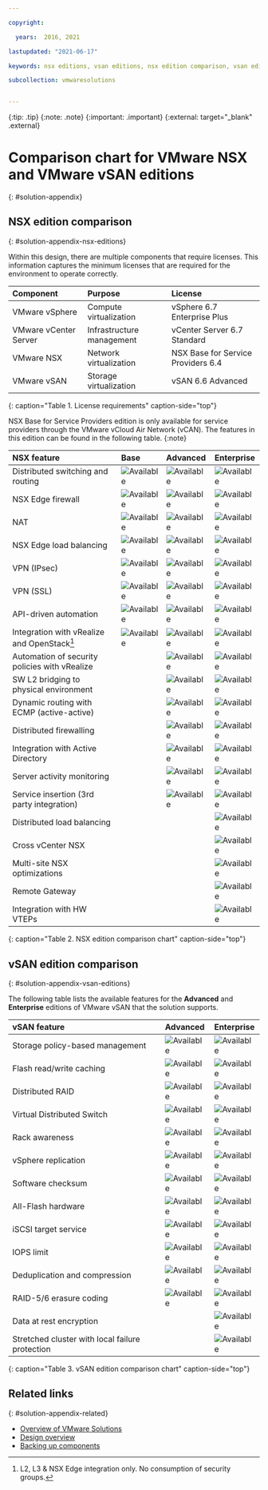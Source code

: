 ```yaml
---

copyright:

  years:  2016, 2021

lastupdated: "2021-06-17"

keywords: nsx editions, vsan editions, nsx edition comparison, vsan edition comparison

subcollection: vmwaresolutions


---
```


{:tip: .tip}
{:note: .note}
{:important: .important}
{:external: target="_blank" .external}

# Comparison chart for VMware NSX and VMware vSAN editions
{: #solution-appendix}

## NSX edition comparison
{: #solution-appendix-nsx-editions}

Within this design, there are multiple components that require licenses. This information captures the minimum licenses that are required for the environment to operate correctly.

| Component | Purpose | License |
|:--------- |:------- |:------- |
| VMware vSphere | Compute virtualization | vSphere 6.7 Enterprise Plus |
| VMware vCenter Server | Infrastructure management | vCenter Server 6.7 Standard |
| VMware NSX | Network virtualization | NSX Base for Service Providers 6.4 |
| VMware vSAN | Storage virtualization | vSAN 6.6 Advanced |
{: caption="Table 1. License requirements" caption-side="top"}

NSX Base for Service Providers edition is only available for service providers through the VMware vCloud Air Network (vCAN). The features in this edition can be found in the following table.
{:note}

| NSX feature                                   | Base | Advanced | Enterprise |
|:--------------------------------------------- |:---- |:-------- |:---------- |
| Distributed switching and routing             | ![Available](../../../icons/checkmark-icon.svg) | ![Available](../../../icons/checkmark-icon.svg) | ![Available](../../../icons/checkmark-icon.svg) |
| NSX Edge firewall                             | ![Available](../../../icons/checkmark-icon.svg) | ![Available](../../../icons/checkmark-icon.svg) | ![Available](../../../icons/checkmark-icon.svg) |
| NAT                                           | ![Available](../../../icons/checkmark-icon.svg) | ![Available](../../../icons/checkmark-icon.svg) | ![Available](../../../icons/checkmark-icon.svg) |
| NSX Edge load balancing                       | ![Available](../../../icons/checkmark-icon.svg) | ![Available](../../../icons/checkmark-icon.svg) | ![Available](../../../icons/checkmark-icon.svg) |
| VPN (IPsec)                                   | ![Available](../../../icons/checkmark-icon.svg) | ![Available](../../../icons/checkmark-icon.svg) | ![Available](../../../icons/checkmark-icon.svg) |
| VPN (SSL)                                     | ![Available](../../../icons/checkmark-icon.svg) | ![Available](../../../icons/checkmark-icon.svg) | ![Available](../../../icons/checkmark-icon.svg) |
| API-driven automation                         | ![Available](../../../icons/checkmark-icon.svg) | ![Available](../../../icons/checkmark-icon.svg) | ![Available](../../../icons/checkmark-icon.svg) |
| Integration with vRealize and OpenStack[^OpenStack]  | ![Available](../../../icons/checkmark-icon.svg) | ![Available](../../../icons/checkmark-icon.svg) | ![Available](../../../icons/checkmark-icon.svg) |
| Automation of security policies with vRealize |      | ![Available](../../../icons/checkmark-icon.svg) | ![Available](../../../icons/checkmark-icon.svg) |
| SW L2 bridging to physical environment        |      | ![Available](../../../icons/checkmark-icon.svg) | ![Available](../../../icons/checkmark-icon.svg) |
| Dynamic routing with ECMP (active-active)     |      | ![Available](../../../icons/checkmark-icon.svg) | ![Available](../../../icons/checkmark-icon.svg) |
| Distributed firewalling                       |      | ![Available](../../../icons/checkmark-icon.svg) | ![Available](../../../icons/checkmark-icon.svg) |
| Integration with Active Directory             |      | ![Available](../../../icons/checkmark-icon.svg) | ![Available](../../../icons/checkmark-icon.svg) |
| Server activity monitoring                    |      | ![Available](../../../icons/checkmark-icon.svg) | ![Available](../../../icons/checkmark-icon.svg) |
| Service insertion (3rd party integration)     |      | ![Available](../../../icons/checkmark-icon.svg) | ![Available](../../../icons/checkmark-icon.svg) |
| Distributed load balancing                    |      |          | ![Available](../../../icons/checkmark-icon.svg) |
| Cross vCenter NSX                             |      |          | ![Available](../../../icons/checkmark-icon.svg) |
| Multi-site NSX optimizations                  |      |          | ![Available](../../../icons/checkmark-icon.svg) |
| Remote Gateway                                |      |          | ![Available](../../../icons/checkmark-icon.svg) |
| Integration with HW VTEPs                     |      |          | ![Available](../../../icons/checkmark-icon.svg) |
{: caption="Table 2. NSX edition comparison chart" caption-side="top"}

[^OpenStack]: L2, L3 & NSX Edge integration only. No consumption of security groups.

## vSAN edition comparison
{: #solution-appendix-vsan-editions}

The following table lists the available features for the **Advanced** and **Enterprise** editions of VMware vSAN that the solution supports.

| vSAN feature                                    | Advanced | Enterprise |
|:----------------------------------------------- |:-------- |:---------- |
| Storage policy-based management                 | ![Available](../../../icons/checkmark-icon.svg) | ![Available](../../../icons/checkmark-icon.svg) |
| Flash read/write caching                        | ![Available](../../../icons/checkmark-icon.svg) | ![Available](../../../icons/checkmark-icon.svg) |
| Distributed RAID                                | ![Available](../../../icons/checkmark-icon.svg) | ![Available](../../../icons/checkmark-icon.svg) |
| Virtual Distributed Switch                      | ![Available](../../../icons/checkmark-icon.svg) | ![Available](../../../icons/checkmark-icon.svg) |
| Rack awareness                                  | ![Available](../../../icons/checkmark-icon.svg) | ![Available](../../../icons/checkmark-icon.svg) |
| vSphere replication                             | ![Available](../../../icons/checkmark-icon.svg) | ![Available](../../../icons/checkmark-icon.svg) |
| Software checksum                               | ![Available](../../../icons/checkmark-icon.svg) | ![Available](../../../icons/checkmark-icon.svg) |
| All-Flash hardware                              | ![Available](../../../icons/checkmark-icon.svg) | ![Available](../../../icons/checkmark-icon.svg) |
| iSCSI target service                            | ![Available](../../../icons/checkmark-icon.svg) | ![Available](../../../icons/checkmark-icon.svg) |
| IOPS limit                                      | ![Available](../../../icons/checkmark-icon.svg) | ![Available](../../../icons/checkmark-icon.svg) |
| Deduplication and compression                   | ![Available](../../../icons/checkmark-icon.svg) | ![Available](../../../icons/checkmark-icon.svg) |
| RAID-5/6 erasure coding                         | ![Available](../../../icons/checkmark-icon.svg) | ![Available](../../../icons/checkmark-icon.svg) |
| Data at rest encryption                         |          | ![Available](../../../icons/checkmark-icon.svg) |
| Stretched cluster with local failure protection |          | ![Available](../../../icons/checkmark-icon.svg) |
{: caption="Table 3. vSAN edition comparison chart" caption-side="top"}

## Related links
{: #solution-appendix-related}

* [Overview of VMware Solutions](/docs/vmwaresolutions?topic=vmwaresolutions-solution_overview)
* [Design overview](/docs/vmwaresolutions?topic=vmwaresolutions-design_overview)
* [Backing up components](/docs/vmwaresolutions?topic=vmwaresolutions-solution_backingup)
